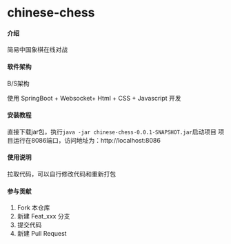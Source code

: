 # chinese-chess

#### 介绍
简易中国象棋在线对战

#### 软件架构
B/S架构

使用 SpringBoot + Websocket+ Html + CSS + Javascript 开发


#### 安装教程
直接下载jar包，执行`java -jar chinese-chess-0.0.1-SNAPSHOT.jar`启动项目
项目运行在8086端口，访问地址为：http://localhost:8086

#### 使用说明
拉取代码，可以自行修改代码和重新打包

#### 参与贡献

1.  Fork 本仓库
2.  新建 Feat_xxx 分支
3.  提交代码
4.  新建 Pull Request
